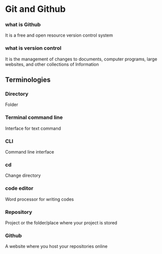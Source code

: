 # Git and Github

### what is Github
It is a free and open resource version control system

### what is version control
It is the management of changes to documents, computer programs, large websites, and other collections of Information

## Terminologies
### Directory
Folder
### Terminal command line
Interface for text command
### CLI
Command line interface
### cd
Change directory
### code editor
Word processor for writing codes
### Repository
Project or the folder/place where your project is stored
### Github 
A website where you host your repositories online
